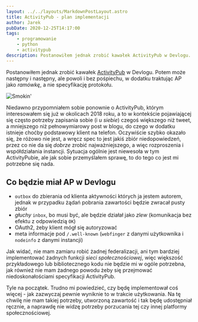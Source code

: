 ```yaml
---
layout: ../../layouts/MarkdownPostLayout.astro
title: ActivityPub - plan implementacji
author: Jarek
pubDate: 2020-12-25T14:17:00
tags:
    - programowanie
    - python
    - activitypub
description: Postanowiłem jednak zrobić kawałek ActivityPub w Devlogu. Potem może następny i następny, ale powoli i bez pośpiechu, w dodatku traktując AP jako _ramówkę_, a nie specyfikację protokołu.
---
```


Postanowiłem jednak zrobić kawałek [ActivityPub](https://www.w3.org/TR/activitypub/) w Devlogu. Potem może następny i następny, ale powoli i bez pośpiechu, w dodatku traktując AP jako _ramówkę_, a nie specyfikację protokołu.

![Smokin'](https://i.imgur.com/FHT1ChNh.jpg)

Niedawno przypomniałem sobie ponownie o ActivityPub, którym interesowałem się już w okolicach 2018 roku, a to w kontekście pojawiającej się często potrzeby zapisania sobie (i _u siebie_) czegoś większego niż tweet, a mniejszego niż pełnowymiarowy post w blogu, do czego w dodatku istnieje choćby podstawowy klient na telefon. Oczywiście szybko okazało się, że różowo nie jest, a wręcz spec to jest jakiś zbiór niedopowiedzeń, przez co nie da się _dobrze_ zrobić najważniejszego, a więc rozproszenia i współdziałania instancji. Sytuacja ogólnie jest niewesoła w tym ActivityPubie, ale jak sobie przemyślałem sprawę, to do tego co jest mi potrzebne się nada.

## Co będzie miał AP w Devlogu

-   `outbox` do zbierania od klienta aktywności których ja jestem autorem, jednak w przypadku żądań pobrania zawartości będzie zwracał pusty zbiór
-   _głuchy_ `inbox`, bo musi być, ale będzie działał jako _zlew_ (komunikacja bez efektu z odpowiedzią `OK`)
-   OAuth2, żeby klient mógł się autoryzować
-   meta informacje pod `/.well-known` (`webfinger` z danymi użytkownika i `nodeinfo` z danymi instancji)

Jak widać, nie mam zamiaru robić żadnej federalizacji, ani tym bardziej implementować żadnych funkcji _sieci społecznościowej_, więc większość przykładowego lub bibliotecznego kodu nie będzie mi w ogóle potrzebna, jak również nie mam żadnego powodu żeby się przejmować niedoskonałościami specyfikacji ActivityPub.

Tyle na początek. Trudno mi powiedzieć, czy będę implementował coś więcej - jak zazwyczaj pewnie wyniknie to w trakcie użytkowania. Na tę chwilę nie mam takiej potrzeby, utworzoną zawartość i tak będę udostępniał ręcznie, a naprawdę nie widzę potrzeby porzucania tej czy innej platformy społecznościowej.
